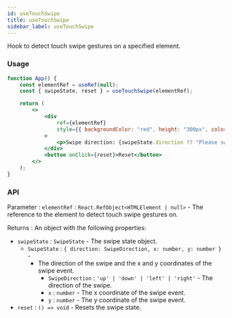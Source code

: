 ```yaml
---
id: useTouchSwipe
title: useTouchSwipe
sidebar_label: useTouchSwipe
---
```


Hook to detect touch swipe gestures on a specified element.

### Usage

```jsx
function App() {
	const elementRef = useRef(null);
	const { swipeState, reset } = useTouchSwipe(elementRef);

	return (
		<>
			<div
				ref={elementRef}
				style={{ backgroundColor: "red", height: "300px", color: "white" }}
			>
				<p>Swipe direction: {swipeState.direction ?? "Please swipe"}</p>
			</div>
			<button onClick={reset}>Reset</button>
		</>
	);
}
```

### API

Parameter : `elementRef` : `React.RefObject<HTMLElement | null>` - The reference to the element to detect touch swipe gestures on.

Returns : An object with the following properties:

- `swipeState` : `SwipeState` - The swipe state object.
  - `SwipeState` : `{ direction: SwipeDirection, x: number, y: number }` -
    - The direction of the swipe and the x and y coordinates of the swipe event.
      - `SwipeDirection` : `'up' | 'down' | 'left' | 'right'` - The direction of the swipe.
      - `x` : `number` - The x coordinate of the swipe event.
      - `y` : `number` - The y coordinate of the swipe event.
- `reset` : `() => void` - Resets the swipe state.
